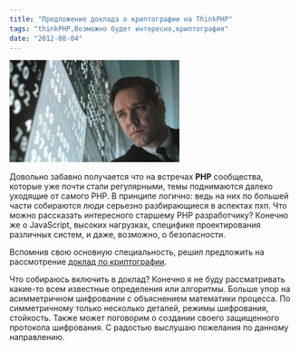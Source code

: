 ```yaml
---
title: "Предложение доклада о криптографии на ThinkPHP"
tags: "thinkPHP,Возможно будет интересно,криптография"
date: "2012-08-04"
---
```


![](images/A-Beautiful-Mind-300x180.jpg "A-Beautiful-Mind")

Довольно забавно получается что на встречах **PHP** сообщества, которые уже почти стали регулярными, темы поднимаются далеко уходящие от самого PHP. В принципе логично: ведь на них по большей части собираются люди серьезно разбирающиеся в аспектах пхп. Что можно рассказать интересного старшему PHP разработчику? Конечно же о JavaScript, высоких нагрузках, специфике проектирования различных систем, и даже, возможно, о безопасности.

Вспомнив свою основную специальность, решил предложить на рассмотрение [доклад по криптографии](https://thinkphp.com.ua/idea/80 "доклад по криптографии").

Что собираюсь включить в доклад? Конечно я не буду рассматривать какие-то всем известные определения или алгоритмы. Больше упор на асимметричном шифровании с объяснением математики процесса. По симметричному только несколько деталей, режимы шифрования, стойкость. Также может поговорим о создании своего защищенного протокола шифрования. С радостью выслушаю пожелания по данному направлению.
